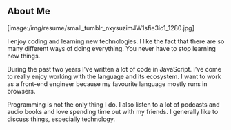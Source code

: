 ## About Me

[image:/img/resume/small_tumblr_nxysuzimJW1sfie3io1_1280.jpg]

I enjoy coding and learning new technologies. I like the fact that there are so many different ways of doing everything. You never have to stop learning new things.

During the past two years I've written a lot of code in JavaScript. I've come to really enjoy working with the language and its ecosystem. I want to work as a front-end engineer because my favourite language mostly runs in browsers.

Programming is not the only thing I do. I also listen to a lot of podcasts and audio books and love spending time out with my friends. I generally like to discuss things, especially technology.

